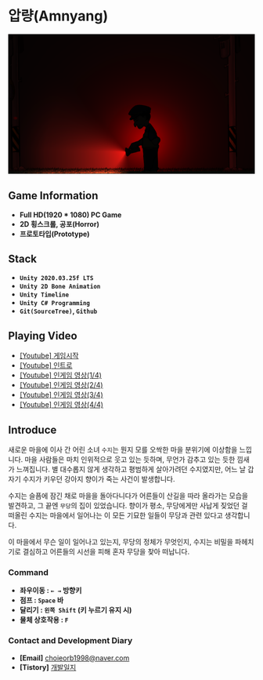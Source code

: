 # 압량(Amnyang)

![Police](https://github.com/Daek-You/2022_Winter_GameProject/blob/main/Police.png)

## Game Information
- __Full HD(1920 * 1080) PC Game__
- __2D 횡스크롤, 공포(Horror)__
- __프로토타입(Prototype)__  


## Stack
- __`Unity 2020.03.25f LTS`__
- __`Unity 2D Bone Animation`__
- __`Unity Timeline`__
- __`Unity C# Programming`__
- __`Git(SourceTree)`, `Github`__  

## Playing Video
- [[Youtube] 게임시작 ](https://youtu.be/0dgfRczrXq8)
- [[Youtube] 인트로 ](https://youtu.be/N09RFL4iDFo)
- [[Youtube] 인게임 영상(1/4) ](https://youtu.be/3HoPsVDp_Ko)
- [[Youtube] 인게임 영상(2/4) ](https://youtu.be/iE3FMP8qmak)
- [[Youtube] 인게임 영상(3/4) ](https://youtu.be/ZNIjoALAd_E)
- [[Youtube] 인게임 영상(4/4) ](https://youtu.be/f10MbvSExGI)  


## Introduce  
새로운 마을에 이사 간 어린 소녀 `수지`는 뭔지 모를 오싹한 마을 분위기에 이상함을 느낍니다. 마을 사람들은 마치 인위적으로 웃고 있는 듯하며, 무언가 감추고 있는 듯한 낌새가 느껴집니다. 별 대수롭지 않게 생각하고 평범하게 살아가려던 수지였지만, 어느 날 갑자기 수지가 키우던 강아지 향이가 죽는 사건이 발생합니다.

수지는 슬픔에 잠긴 채로 마을을 돌아다니다가 어른들이 산길을 따라 올라가는 모습을 발견하고, 그 끝엔 `무당`의 집이 있었습니다. 향이가 평소, 무당에게만 사납게 짖었던 걸 떠올린 수지는 마을에서 일어나는 이 모든 기묘한 일들이 무당과 관련 있다고 생각합니다.

이 마을에서 무슨 일이 일어나고 있는지, 무당의 정체가 무엇인지, 수지는 비밀을 파헤치기로 결심하고 어른들의 시선을 피해 혼자 무당을 찾아 떠납니다. 

### Command
* __좌우이동 : `← →` 방향키__
* __점프 : `Space` 바__
* __달리기 : `왼쪽 Shift` (키 누르기 유지 시)__
* __물체 상호작용 : `F`__  
  
### Contact and Development Diary  
- __[Email]__ choieorb1998@naver.com
- __[Tistory]__ [개발일지](https://daekyoulibrary.tistory.com/category/%F0%9F%91%A8%F0%9F%8F%BB%E2%80%8D%F0%9F%92%BB%EA%B0%9C%EB%B0%9C%20%EC%9D%BC%EC%A7%80/%5BUnity%202D%5D%20%EC%95%95%EB%9F%89?page=2)

